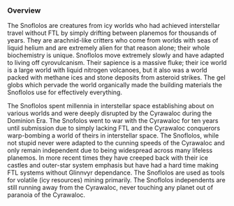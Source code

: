 
### Overview

The Snoflolos are creatures from icy worlds who had achieved interstellar travel without FTL by simply drifting between planemos for thousands of years.  They are arachnid-like critters who come from worlds with seas of liquid helium and are extremely alien for that reason alone; their whole biochemistry is unique.  Snoflolos move extremely slowly and have adapted to living off cyrovulcanism.  Their sapience is a massive fluke; their ice world is a large world with liquid nitrogen volcanoes, but it also was a world packed with methane ices and stone deposits from asteroid strikes.  The gel globs which pervade the world organically made the building materials the Snoflolos use for effectively everything.  

The Snoflolos spent millennia in interstellar space establishing about on various worlds and were deeply disrupted by the Cyrawaloc during the Dominion Era.  The Snofolos went to war with the Cyrawaloc for ten years until submission due to simply lacking FTL and the Cyrawaloc conquerors warp-bombing a world of theirs in interstellar space.  The Snoflolos, while not stupid never were adapted to the cunning speeds of the Cyrawaloc and only remain independent due to being widespread across many lifeless planemos.  In more recent times they have creeped back with their ice castles and outer-star system emphasis but have had a hard time making FTL systems without Glinnvyr dependance.  The Snoflolos are used as tools for volatile (icy resources) mining primarily.  The Snoflolos independents are still running away from the Cyrawaloc, never touching any planet out of paranoia of the Cyrawaloc.
